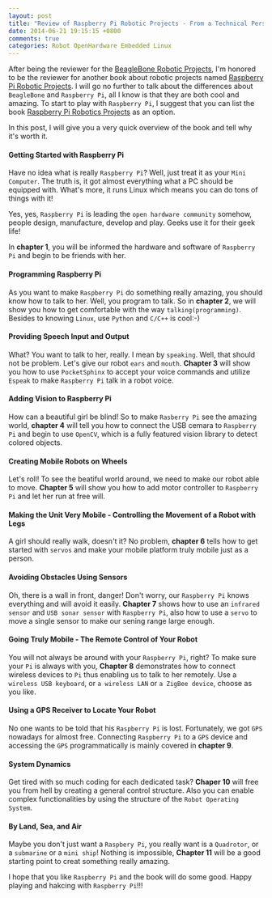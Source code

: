 ```yaml
---
layout: post
title: "Review of Raspberry Pi Robotic Projects - From a Technical Perspective"
date: 2014-06-21 19:15:15 +0800
comments: true
categories: Robot OpenHardware Embedded Linux
---
```


After being the reviewer for the [BeagleBone Robotic Projects](http://hustcalm.me/blog/2014/02/10/review-of-beaglebone-robotic-projects-from-a-technical-perspective/), I'm honored to be the reviewer for another book about robotic projects named [Raspberry Pi Robotic Projects](http://bit.ly/1hrlCQP). I will go no further to talk about the differences about `BeagleBone` and `Raspberry Pi`, all I know is that they are both cool and amazing. To start to play with `Raspberry Pi`, I suggest that you
can list the book [Raspberry Pi Robotics Projects](http://bit.ly/1hrlCQP) as an option.

In this post, I will give you a very quick overview of the book and tell why it's worth it.

<!--more-->

#### Getting Started with Raspberry Pi

Have no idea what is really `Raspberry Pi`? Well, just treat it as your `Mini Computer`. The truth is, it got almost everything what a PC should be equipped with. What's more, it runs Linux which means you can do tons of things with it!

Yes, yes, `Raspberry Pi` is leading the `open hardware community` somehow, people design, manufacture, develop and play. Geeks use it for their geek life!

In **chapter 1**, you will be informed the hardware and software of `Raspberry Pi` and begin to be friends with her.

#### Programming Raspberry Pi

As you want to make `Raspberry Pi` do something really amazing, you should know how to talk to her. Well, you program to talk. So in **chapter 2**, we will show you how to get comfortable with the way `talking(programming)`. Besides to knowing `Linux`, use `Python` and `C/C++` is cool:-)

#### Providing Speech Input and Output

What? You want to talk to her, really. I mean by `speaking`. Well, that should not be problem. Let's give our robot `ears` and `mouth`. **Chapter 3** will show you how to use `PocketSphinx` to accept your voice commands and utilize `Espeak` to make `Raspberry Pi` talk in a robot voice.

#### Adding Vision to Raspberry Pi

How can a beautiful girl be blind! So to make `Rasberry Pi` see the amazing world, **chapter 4** will tell you how to connect the USB cemara to `Raspberry Pi` and begin to use `OpenCV`, which is a fully featured vision library to detect colored objects.

#### Creating Mobile Robots on Wheels

Let's roll! To see the beatiful world around, we need to make our robot able to move. **Chapter 5** will show you how to add motor controller to `Raspberry Pi` and let her run at free will.

#### Making the Unit Very Mobile - Controlling the Movement of a Robot with Legs

A girl should really walk, doesn't it? No problem, **chapter 6** tells how to get started with `servos` and make your mobile platform truly mobile just as a person.

#### Avoiding Obstacles Using Sensors

Oh, there is a wall in front, danger! Don't worry, our `Raspberry Pi` knows everything and will avoid it easily. **Chapter 7** shows how to use an `infrared sensor` and `USB sonar sensor` with `Raspberry Pi`, also how to use a `servo` to move a single sensor to make our sening range large enough.

#### Going Truly Mobile - The Remote Control of Your Robot

You will not always be around with your `Raspberry Pi`, right? To make sure your `Pi` is always with you, **Chapter 8** demonstrates how to connect wireless devices to `Pi` thus enabling us to talk to her remotely. Use a `wireless USB keyboard`, or `a wireless LAN` or `a ZigBee device`, choose as you like.

#### Using a GPS Receiver to Locate Your Robot

No one wants to be told that his `Raspberry Pi` is lost. Fortunately, we got `GPS` nowadays for almost free. Connecting `Raspberry Pi` to a `GPS` device and accessing the `GPS` programmatically is mainly covered in **chapter 9**.

#### System Dynamics

Get tired with so much coding for each dedicated task? **Chaper 10** will free you from hell by creating a general control structure. Also you can enable complex functionalities by using the structure of the `Robot Operating System`.

#### By Land, Sea, and Air

Maybe you don't just want a `Raspbery Pi`, you really want is a `Quadrotor`, or a `submarine` or a `mini ship`! Nothing is impossible, **Chapter 11** will be a good starting point to creat something really amazing.

I hope that you like `Raspberry Pi` and the book will do some good. Happy playing and hakcing with `Raspberry Pi`!!!

